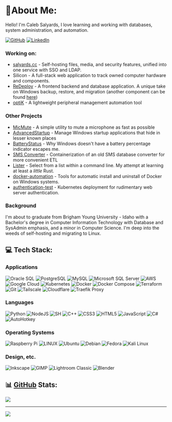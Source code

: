 <head>
  <link rel="shortcut icon" type="image/png" href="favicon.png">
<!--   <link rel="shortcut icon" type="image/png" 
    href="{{ "/assets/favicon.png"  | absolute_url }}"> -->
</head>

# 💫About Me:
Hello! I'm Caleb Salyards, I love learning and working with databases, system administration, and automation.

<!-- ## 🌐 Socials: -->
[![GitHub](https://img.shields.io/badge/GitHub-indigo?logo=github&logoColor=white)](https://github.com/CalebSalyards) 
[![LinkedIn](https://img.shields.io/badge/LinkedIn-%230077B5.svg?logo=linkedin&logoColor=white)](https://linkedin.com/in/linkedin.com/in/caleb-salyards) 
<!--<br>Python, C#, SQL
<br>Linux, Windows, Bash-->

### Working on:
- [salyards.cc](https://salyards.cc) - Self-hosting files, media, and security features, unified into one service with SSO and LDAP.
- Silicon - A full-stack web application to track owned computer hardware and components.
- [ReDeploy](https://github.com/CalebSalyards/redeployDB) - A frontend backend and database application. A unique take on Windows backup, restore, and migration (another component can be found [here](https://github.com/Salsonn/zipper))
- [optiK](https://github.com/salsonn/optik) - A lightweight peripheral management automation tool

### Other Projects
- [MicMute](https://github.com/Salsonn/MicMute) - A simple utility to mute a microphone as fast as possible
- [AdvancedStartup](https://github.com/Salsonn/AdvancedStartup) - Manage Windows startup applications that hide in lesser known places
- [BatteryStatus](https://github.com/Salsonn/BatteryStatus) - Why Windows doesn't have a battery percentage indicator escapes me.
- [SMS Converter](https://git.salyards.cc/SalSonn/sms-converter) - Containerization of an old SMS database converter for more convenient ETL
- [Lister](https://github.com/Salsonn/lister) - Select from a list within a command line. My attempt at learning at least a _little_ Rust.
- [docker-automation](https://github.com/CalebSalyards/docker-automations) - Tools for automatic install and uninstall of Docker on Windows systems.
- [authentication-test](https://github.com/CalebSalyards/authentication-test) - Kubernetes deployment for rudimentary web server authentication. 

### Background
I'm about to graduate from Brigham Young University - Idaho with a Bachelor's degree in Computer Information Technology with Database and SysAdmin emphasis, and a minor in Computer Science. I'm deep into the weeds of self-hosting and migrating to Linux.


## 💻 Tech Stack:
### Applications
![Oracle SQL](https://img.shields.io/badge/Oracle_SQL-red?style=for-the-badge&logo=oracle)
![PostgreSQL](https://img.shields.io/badge/PostgreSQL-green?style=for-the-badge&logo=postgresql)
![MySQL](https://img.shields.io/badge/mysql-%2300f.svg?style=for-the-badge&logo=mysql&logoColor=white) 
![Microsoft SQL Server](https://img.shields.io/badge/Microsoft%20SQL%20Sever-CC2927?style=for-the-badge&logo=microsoft%20sql%20server&logoColor=white) 
![AWS](https://img.shields.io/badge/AWS-grey?style=for-the-badge&logo=amazon)
![Google Cloud](https://img.shields.io/badge/Google%20Cloud-%234285F4.svg?style=for-the-badge&logo=google-cloud&logoColor=white)
![Kubernetes](https://img.shields.io/badge/kubernetes-%23326ce5.svg?style=for-the-badge&logo=kubernetes&logoColor=white) 
![Docker](https://img.shields.io/badge/docker-%230db7ed.svg?style=for-the-badge&logo=docker&logoColor=white)
![Docker Compose](https://img.shields.io/badge/docker_compose-grey?style=for-the-badge&logo=docker)
![Terraform](https://img.shields.io/badge/Terraform-lightgrey?style=for-the-badge&logo=terraform)
![Git](https://img.shields.io/badge/Git-purple?style=for-the-badge&logo=git&logoColor=white)
![Tailscale](https://img.shields.io/badge/Tailscale-grey?style=for-the-badge&logo=tailscale)
![Cloudflare](https://img.shields.io/badge/Cloudflare-white?style=for-the-badge&logo=cloudflare)
![Traefik Proxy](https://img.shields.io/badge/Traefik_Proxy-teal?style=for-the-badge&logo=traefikproxy&logoColor=white)

### Languages 
![Python](https://img.shields.io/badge/python-3670A0?style=for-the-badge&logo=python&logoColor=ffdd54) 
![NodeJS](https://img.shields.io/badge/node.js-6DA55F?style=for-the-badge&logo=node.js&logoColor=white) 
![SH](https://img.shields.io/badge/BASH-black?style=for-the-badge&logo=gnubash)
![C++](https://img.shields.io/badge/c++-%2300599C.svg?style=for-the-badge&logo=c%2B%2B&logoColor=white) 
![CSS3](https://img.shields.io/badge/css3-%231572B6.svg?style=for-the-badge&logo=css3&logoColor=white) 
![HTML5](https://img.shields.io/badge/html5-%23E34F26.svg?style=for-the-badge&logo=html5&logoColor=white) 
![JavaScript](https://img.shields.io/badge/javascript-%23323330.svg?style=for-the-badge&logo=javascript&logoColor=%23F7DF1E) 
![C#](https://img.shields.io/badge/c%23-%23239120.svg?style=for-the-badge&logo=c-sharp&logoColor=white) 
![AutoHotkey](https://img.shields.io/badge/AutoHotkey-green?style=for-the-badge&logo=autohotkey)

### Operating Systems
![Raspberry Pi](https://img.shields.io/badge/-RaspberryPi-C51A4A?style=for-the-badge&logo=Raspberry-Pi) 
![LINUX](https://img.shields.io/badge/Linux-FCC624?style=for-the-badge&logo=linux&logoColor=black) 
![Ubuntu](https://img.shields.io/badge/Ubuntu-grey?style=for-the-badge&logo=ubuntu)
![Debian](https://img.shields.io/badge/Debian-red?style=for-the-badge&logo=debian)
![Fedora](https://img.shields.io/badge/Fedora-white?style=for-the-badge&logo=fedora)
![Kali Linux](https://img.shields.io/badge/Kali_Linux-black?style=for-the-badge&logo=kalilinux)

### Design, etc.
![Inkscape](https://img.shields.io/badge/Inkscape-e0e0e0?style=for-the-badge&logo=inkscape&logoColor=080A13) 
![GIMP](https://img.shields.io/badge/GIMP-blue?style=for-the-badge&logo=gimp)
![Lightroom Classic](https://img.shields.io/badge/Adobe_LrC-grey?style=for-the-badge&logo=adobelightroomclassic)
![Blender](https://img.shields.io/badge/blender-%23F5792A.svg?style=for-the-badge&logo=blender&logoColor=white) 

## 📊 [GitHub](https://github.com/CalebSalyards) Stats:
![](https://github-readme-stats.vercel.app/api?username=CalebSalyards&theme=dark&hide_border=false&include_all_commits=false&count_private=false)<br/>
<!-- ![](https://github-readme-streak-stats.herokuapp.com/?user=CalebSalyards&theme=dark&hide_border=false)<br/> -->
<!-- ![](https://github-readme-stats.vercel.app/api/top-langs/?username=CalebSalyards&theme=dark&hide_border=false&include_all_commits=false&count_private=false&layout=compact) -->

---
[![](https://visitcount.itsvg.in/api?id=CalebSalyards&icon=0&color=6)](https://visitcount.itsvg.in)

<!-- Created with GPRM ( https://gprm.itsvg.in ) -->
